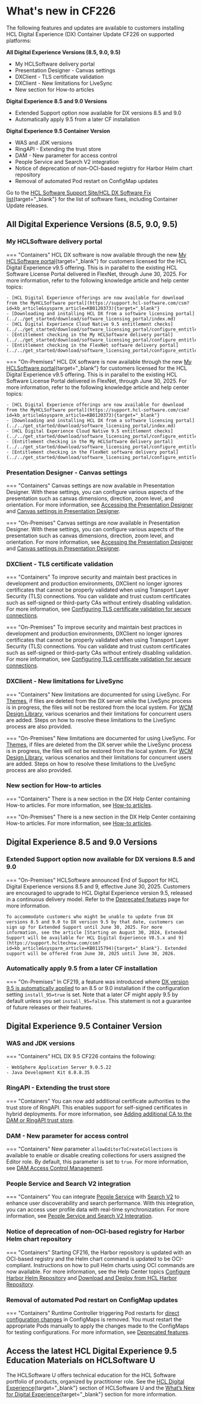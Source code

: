 # What's new in CF226

The following features and updates are available to customers installing HCL Digital Experience (DX) Container Update CF226 on supported platforms:

**All Digital Experience Versions (8.5, 9.0, 9.5)**

- My HCLSoftware delivery portal
- Presentation Designer - Canvas settings
- DXClient - TLS certificate validation
- DXClient - New limitations for LiveSync
- New section for How-to articles

**Digital Experience 8.5 and 9.0 Versions**

- Extended Support option now available for DX versions 8.5 and 9.0
- Automatically apply 9.5 from a later CF installation

**Digital Experience 9.5 Container Version**

- WAS and JDK versions
- RingAPI - Extending the trust store
- DAM - New parameter for access control
- People Service and Search V2 integration
- Notice of deprecation of non-OCI-based registry for Harbor Helm chart repository
- Removal of automated Pod restart on ConfigMap updates

Go to the [HCL Software Support Site/HCL DX Software Fix list](https://support.hcltechsw.com/csm?id=kb_article&sysparm_article=KB0013939&sys_kb_id=519ebc84db1c341055f38d6d13961959){target="_blank"} for the list of software fixes, including Container Update releases.

## All Digital Experience Versions (8.5, 9.0, 9.5)

### My HCLSoftware delivery portal

=== "Containers"
    HCL DX software is now available through the new [My HCLSoftware portal](https://my.hcltechsw.com/){target="_blank"} for customers licensed for the HCL Digital Experience v9.5 offering. This is in parallel to the existing HCL Software License Portal delivered in FlexNet, through June 30, 2025. For more information, refer to the following knowledge article and help center topics:

    - [HCL Digital Experience offerings are now available for download from the MyHCLSoftware portal](https://support.hcl-software.com/csm?id=kb_article&sysparm_article=KB0120373){target="_blank"}
    - [Downloading and installing HCL DX from a software licensing portal](../../get_started/download/software_licensing_portal/index.md)
    - [HCL Digital Experience Cloud Native 9.5 entitlement checks](../../get_started/download/software_licensing_portal/configure_entitlement_checks/index.md)
    - [Entitlement checking in the My HCLSoftware delivery portal](../../get_started/download/software_licensing_portal/configure_entitlement_checks/configuring_mhs.md)
    - [Entitlement checking in the FlexNet software delivery portal](../../get_started/download/software_licensing_portal/configure_entitlement_checks/flexnet_license_and_delivery.md)

=== "On-Premises"
    HCL DX software is now available through the new [My HCLSoftware portal](https://my.hcltechsw.com/){target="_blank"} for customers licensed for the HCL Digital Experience v9.5 offering. This is in parallel to the existing HCL Software License Portal delivered in FlexNet, through June 30, 2025. For more information, refer to the following knowledge article and help center topics:

    - [HCL Digital Experience offerings are now available for download from the MyHCLSoftware portal](https://support.hcl-software.com/csm?id=kb_article&sysparm_article=KB0120373){target="_blank"}
    - [Downloading and installing HCL DX from a software licensing portal](../../get_started/download/software_licensing_portal/index.md)
    - [HCL Digital Experience Cloud Native 9.5 entitlement checks](../../get_started/download/software_licensing_portal/configure_entitlement_checks/index.md)
    - [Entitlement checking in the My HCLSoftware delivery portal](../../get_started/download/software_licensing_portal/configure_entitlement_checks/configuring_mhs.md)
    - [Entitlement checking in the FlexNet software delivery portal](../../get_started/download/software_licensing_portal/configure_entitlement_checks/flexnet_license_and_delivery.md)

### Presentation Designer - Canvas settings

=== "Containers"
    Canvas settings are now available in Presentation Designer. With these settings, you can configure various aspects of the presentation such as canvas dimensions, direction, zoom level, and orientation. For more information, see [Accessing the Presentation Designer](../../manage_content/wcm_authoring/presentation_designer/access/index.md) and [Canvas settings in Presentation Designer](../../manage_content/wcm_authoring/presentation_designer/usage/canvas_settings.md).

=== "On-Premises"
    Canvas settings are now available in Presentation Designer. With these settings, you can configure various aspects of the presentation such as canvas dimensions, direction, zoom level, and orientation. For more information, see [Accessing the Presentation Designer](../../manage_content/wcm_authoring/presentation_designer/access/index.md) and [Canvas settings in Presentation Designer](../../manage_content/wcm_authoring/presentation_designer/usage/canvas_settings.md).

### DXClient - TLS certificate validation

=== "Containers"
    To improve security and maintain best practices in development and production environments, DXClient no longer ignores certificates that cannot be properly validated when using Transport Layer Security (TLS) connections. You can validate and trust custom certificates such as self-signed or third-party CAs without entirely disabling validation. For more information, see [Configuring TLS certificate validation for secure connections](../../extend_dx/development_tools/dxclient/index.md#configuring-tls-certificate-validation-for-secure-connections).

=== "On-Premises"
    To improve security and maintain best practices in development and production environments, DXClient no longer ignores certificates that cannot be properly validated when using Transport Layer Security (TLS) connections. You can validate and trust custom certificates such as self-signed or third-party CAs without entirely disabling validation. For more information, see [Configuring TLS certificate validation for secure connections](../../extend_dx/development_tools/dxclient/index.md#configuring-tls-certificate-validation-for-secure-connections).

### DXClient - New limitations for LiveSync

=== "Containers"
    New limitations are documented for using LiveSync. For [Themes](../../extend_dx/development_tools/dxclient/dxclient_artifact_types/livesync.md#themes), if files are deleted from the DX server while the LiveSync process is in progress, the files will not be restored from the local system. For [WCM Design Library](../../extend_dx/development_tools/dxclient/dxclient_artifact_types/livesync.md#wcm-design-library), various scenarios and their limitations for concurrent users are added. Steps on how to resolve these limitations to the LiveSync process are also provided.

=== "On-Premises"
    New limitations are documented for using LiveSync. For [Themes](../../extend_dx/development_tools/dxclient/dxclient_artifact_types/livesync.md#themes), if files are deleted from the DX server while the LiveSync process is in progress, the files will not be restored from the local system. For [WCM Design Library](../../extend_dx/development_tools/dxclient/dxclient_artifact_types/livesync.md#wcm-design-library), various scenarios and their limitations for concurrent users are added. Steps on how to resolve these limitations to the LiveSync process are also provided.

### New section for How-to articles

=== "Containers"
    There is a new section in the DX Help Center containing How-to articles. For more information, see [How-to articles](../../guide_me/howto/index.md).

=== "On-Premises"
    There is a new section in the DX Help Center containing How-to articles. For more information, see [How-to articles](../../guide_me/howto/index.md).

## Digital Experience 8.5 and 9.0 Versions

### Extended Support option now available for DX versions 8.5 and 9.0 

=== "On-Premises"
    HCLSoftware announced End of Support for HCL Digital Experience versions 8.5 and 9, effective June 30, 2025. Customers are encouraged to upgrade to HCL Digital Experience version 9.5, released in a continuous delivery model. Refer to the [Deprecated features](../deprecated_features.md) page for more information.
    
    To accommodate customers who might be unable to update from DX versions 8.5 and 9.0 to DX version 9.5 by that date, customers can sign up for Extended Support until June 30, 2025. For more information, see the article [Starting on August 30, 2024, Extended Support will be available for HCL Digital Experience V8.5.x and 9](https://support.hcltechsw.com/csm?id=kb_article&sysparm_article=KB0115794){target="_blank"}. Extended support will be offered from June 30, 2025 until June 30, 2026.
    
### Automatically apply 9.5 from a later CF installation

=== "On-Premises"
    In CF219, a feature was introduced where [DX version 9.5 is automatically applied](../../deployment/install/traditional/cf_install/index.md) to an 8.5 or 9.0 installation if the configuration setting `install_95=true` is set. Note that a later CF might apply 9.5 by default unless you set `install_95=false`. This statement is not a guarantee of future releases or their features.

## Digital Experience 9.5 Container Version

### WAS and JDK versions

=== "Containers"
    HCL DX 9.5 CF226 contains the following:

    - WebSphere Application Server 9.0.5.22
    - Java Development Kit 8.0.8.35

### RingAPI - Extending the trust store

=== "Containers"
    You can now add additional certificate authorities to the trust store of RingAPI. This enables support for self-signed certificates in hybrid deployments. For more information, see [Adding additional CA to the DAM or RingAPI trust store](../../deployment/install/container/helm_deployment/preparation/optional_tasks/optional-configure-additonal-ca.md).

### DAM - New parameter for access control

=== "Containers"
    New parameter `allowEditorToCreateCollections` is available to enable or disable creating collections for users assigned the Editor role. By default, this parameter is set to `true`. For more information, see [DAM Access Control Management](../../manage_content/digital_assets/usage/managing_dam/dam_access_control.md#dam-access-control-in-detail).

### People Service and Search V2 integration

=== "Containers"
    You can integrate [People Service](../../extend_dx/integration/people_service/index.md) with [Search V2](../../build_sites/search_v2/index.md) to enhance user discoverability and search performance. With this integration, you can access user profile data with real-time synchronization. For more information, see [People Service and Search V2 Integration](../../extend_dx/integration/people_service/integration/people_service_search_v2_integration.md).

### Notice of deprecation of non-OCI-based registry for Harbor Helm chart repository

=== "Containers"
    Starting CF216, the Harbor repository is updated with an OCI-based registry and the Helm chart command is updated to be OCI-compliant. Instructions on how to pull Helm charts using OCI commands are now available. For more information, see the Help Center topics [Configure Harbor Helm Repository](../../deployment/install/container/helm_deployment/preparation/get_the_code/configure_harbor_helm_repo.md) and [Download and Deploy from HCL Harbor Repository](../../get_started/download/harbor_container_registry.md).

### Removal of automated Pod restart on ConfigMap updates

=== "Containers"
    Runtime Controller triggering Pod restarts for [direct configuration changes](../../deployment/manage/container_configuration/index.md#rollout-of-configuration-changes) in ConfigMaps is removed. You must restart the appropriate Pods manually to apply the changes made to the ConfigMaps for testing configurations. For more information, see [Deprecated features](../deprecated_features.md).

## Access the latest HCL Digital Experience 9.5 Education Materials on HCLSoftware U

The HCLSoftware U offers technical education for the HCL Software portfolio of products, organized by practitioner role. See the [HCL Digital Experience](https://hclsoftwareu.hcltechsw.com/hcl-dx){target="_blank"} section of HCLSoftware U and the [What’s New for Digital Experience](https://hclsoftwareu.hcltechsw.com/courses?search=eyJjYXQiOiI1NSIsInRpdGxlIjoiIiwiZmlsdGVyIjoiIn0=){target="_blank"} section for more information.